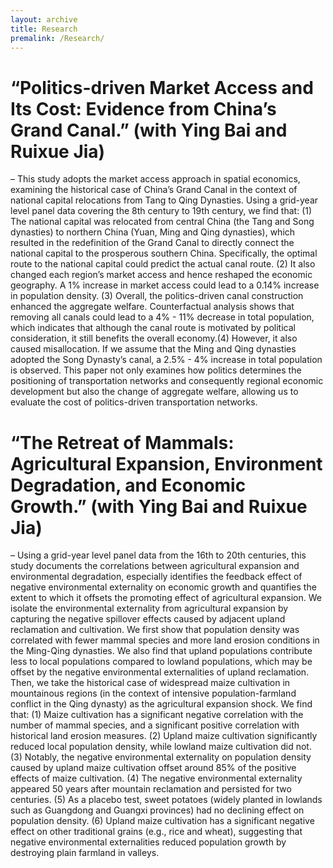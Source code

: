 ```yaml
---
layout: archive
title: Research
premalink: /Research/
---
```


# **“Politics-driven Market Access and Its Cost: Evidence from China’s Grand Canal.”** (with Ying Bai and Ruixue Jia)

– This study adopts the market access approach in spatial economics, examining the historical case of China’s Grand Canal in the context of national capital relocations from Tang to Qing Dynasties. Using a grid-year level panel data covering the 8th century to 19th century, we find that: (1) The national capital was relocated from central China (the Tang and Song dynasties) to northern China (Yuan, Ming and Qing dynasties), which resulted in the redefinition of the Grand Canal to directly connect the national capital to the prosperous southern China. Specifically, the optimal route to the national capital could predict the actual canal route. (2) It also changed each region’s market access and hence reshaped the economic geography. A 1% increase in market access could lead to a 0.14% increase in population density. (3) Overall, the politics-driven canal construction enhanced the aggregate welfare. Counterfactual analysis shows that removing all canals could lead to a 4% - 11% decrease in total population, which indicates that although the canal route is motivated by political consideration, it still benefits the overall economy.(4) However, it also caused misallocation. If we assume that the Ming and Qing dynasties adopted the Song Dynasty’s canal, a 2.5% - 4% increase in total population is observed.
This paper not only examines how politics determines the positioning of transportation networks and consequently regional economic development but also the change of aggregate welfare, allowing us to evaluate the cost of politics-driven transportation networks.


# **“The Retreat of Mammals: Agricultural Expansion, Environment Degradation, and Economic Growth.”** (with Ying Bai and Ruixue Jia)

– Using a grid-year level panel data from the 16th to 20th centuries, this study documents the correlations between agricultural expansion and environmental degradation, especially identifies the feedback effect of negative environmental externality on economic growth and quantifies the extent to which it offsets the promoting effect of agricultural expansion. We isolate the environmental externality from agricultural expansion by capturing the negative spillover effects caused by adjacent upland reclamation and cultivation. We first show that population density was correlated with fewer mammal species and more land erosion conditions in the Ming-Qing dynasties. We also find that upland populations contribute less to local populations compared to lowland populations, which may be offset by the negative environmental externalities of upland reclamation. Then, we take the historical case of widespread maize cultivation in mountainous regions (in the context of intensive population-farmland conflict in the Qing dynasty) as the agricultural expansion shock. We find that: (1) Maize cultivation has a significant negative correlation with the number of mammal species, and a significant positive correlation with historical land erosion measures. (2) Upland maize cultivation significantly reduced local population density, while lowland maize cultivation did not. (3) Notably, the negative environmental externality on population density caused by upland maize cultivation offset around 85% of the positive effects of maize cultivation. (4) The negative environmental externality appeared 50 years after mountain reclamation and persisted for two centuries. (5) As a placebo test, sweet potatoes (widely planted in lowlands such as Guangdong and Guangxi provinces) had no declining effect on population density. (6) Upland maize cultivation has a significant negative effect on other traditional grains (e.g., rice and wheat), suggesting that negative environmental externalities reduced population growth by destroying plain farmland in valleys.

